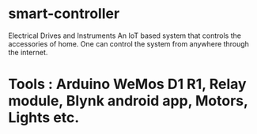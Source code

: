 # smart-controller
Electrical Drives and Instruments 
An IoT based system that controls the accessories of home. One can control the system from anywhere through the internet. 
# Tools : Arduino WeMos D1 R1, Relay module, Blynk android app, Motors, Lights etc. 
